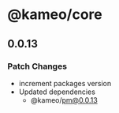 # @kameo/core

## 0.0.13

### Patch Changes

- increment packages version
- Updated dependencies
  - @kameo/pm@0.0.13
